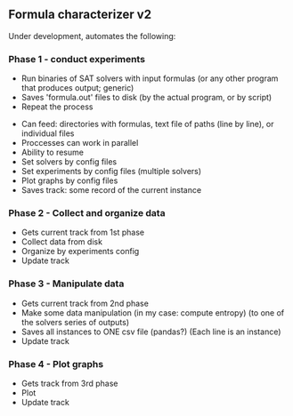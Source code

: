 ## Formula characterizer v2

Under development, automates the following:

### Phase 1 - conduct experiments
- Run binaries of SAT solvers with input formulas
 (or any other program that produces output; generic)
- Saves 'formula.out' files to disk (by the actual program, or by script)
- Repeat the process

* Can feed: directories with formulas, text file of paths (line by line), or individual files
* Proccesses can work in parallel
* Ability to resume
* Set solvers by config files
* Set experiments by config files (multiple solvers)
* Plot graphs by config files
* Saves track: some record of the current instance

### Phase 2 - Collect and organize data
- Gets current track from 1st phase
- Collect data from disk
- Organize by experiments config
- Update track

### Phase 3 - Manipulate data
- Gets current track from 2nd phase
- Make some data manipulation (in my case: compute entropy) 
 (to one of the solvers series of outputs)
- Saves all instances to ONE csv file (pandas?)
 (Each line is an instance)
- Update track

### Phase 4 - Plot graphs
- Gets track from 3rd phase
- Plot
- Update track



